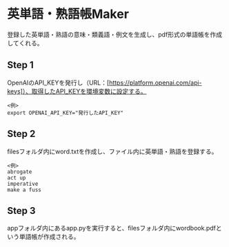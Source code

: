 # 英単語・熟語帳Maker
登録した英単語・熟語の意味・類義語・例文を生成し、pdf形式の単語帳を作成してくれる。

## Step 1
OpenAIのAPI_KEYを発行し（URL：[https://platform.openai.com/api-keys]）、取得したAPI_KEYを環境変数に設定する。
```
<例>
export OPENAI_API_KEY="発行したAPI_KEY"
```

## Step 2
filesフォルダ内にword.txtを作成し、ファイル内に英単語・熟語を登録する。
```
<例>
abrogate
act up
imperative
make a fuss
```

## Step 3
appフォルダ内にあるapp.pyを実行すると、filesフォルダ内にwordbook.pdfという単語帳が作成される。



